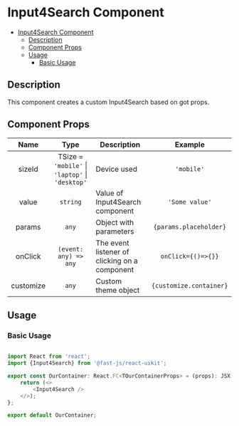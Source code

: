 # Input4Search Component

- [Input4Search Component](#input4search-component)
  - [Description](#description)
  - [Component Props](#component-props)
  - [Usage](#usage)
    - [Basic Usage](#basic-usage)

## Description

This component creates a custom Input4Search based on got props.

## Component Props

|   Name    |                      Type                       | Description                                   |         Example         |
| :-------: | :---------------------------------------------: | --------------------------------------------- | :---------------------: |
|  sizeId   | TSize = `'mobile'` \| `'laptop'` \| `'desktop'` | Device used                                   |       `'mobile'`        |
|   value   |                    `string`                     | Value of Input4Search component               |     `'Some value'`      |
|  params   |                      `any`                      | Object with parameters                        | `{params.placeholder}`  |
|  onClick  |              `(event: any) => any`              | The event listener of clicking on a component |   `onClick={()=>{}}`    |
| customize |                      `any`                      | Custom theme object                           | `{customize.container}` |

## Usage

### Basic Usage

```typescript

import React from 'react';
import {Input4Search} from '@fast-js/react-uikit';

export const OurContainer: React.FC<TOurContainerProps> = (props): JSX.Element => {
    return (<>
        <Input4Search />
    </>);
};

export default OurContainer;

```
